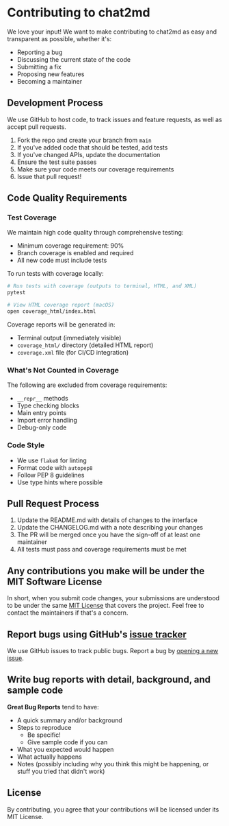 # Contributing to chat2md

We love your input! We want to make contributing to chat2md as easy and transparent as possible, whether it's:

- Reporting a bug
- Discussing the current state of the code
- Submitting a fix
- Proposing new features
- Becoming a maintainer

## Development Process

We use GitHub to host code, to track issues and feature requests, as well as accept pull requests.

1. Fork the repo and create your branch from `main`
2. If you've added code that should be tested, add tests
3. If you've changed APIs, update the documentation
4. Ensure the test suite passes
5. Make sure your code meets our coverage requirements
6. Issue that pull request!

## Code Quality Requirements

### Test Coverage

We maintain high code quality through comprehensive testing:

- Minimum coverage requirement: 90%
- Branch coverage is enabled and required
- All new code must include tests

To run tests with coverage locally:

```bash
# Run tests with coverage (outputs to terminal, HTML, and XML)
pytest

# View HTML coverage report (macOS)
open coverage_html/index.html
```

Coverage reports will be generated in:

- Terminal output (immediately visible)
- `coverage_html/` directory (detailed HTML report)
- `coverage.xml` file (for CI/CD integration)

### What's Not Counted in Coverage

The following are excluded from coverage requirements:

- `__repr__` methods
- Type checking blocks
- Main entry points
- Import error handling
- Debug-only code

### Code Style

- We use `flake8` for linting
- Format code with `autopep8`
- Follow PEP 8 guidelines
- Use type hints where possible

## Pull Request Process

1. Update the README.md with details of changes to the interface
2. Update the CHANGELOG.md with a note describing your changes
3. The PR will be merged once you have the sign-off of at least one maintainer
4. All tests must pass and coverage requirements must be met

## Any contributions you make will be under the MIT Software License

In short, when you submit code changes, your submissions are understood to be under the same [MIT License](LICENSE) that covers the project. Feel free to contact the maintainers if that's a concern.

## Report bugs using GitHub's [issue tracker](https://github.com/rgoshen/chat2md/issues)

We use GitHub issues to track public bugs. Report a bug by [opening a new issue](https://github.com/rgoshen/chat2md/issues/new/choose).

## Write bug reports with detail, background, and sample code

**Great Bug Reports** tend to have:

- A quick summary and/or background
- Steps to reproduce
  - Be specific!
  - Give sample code if you can
- What you expected would happen
- What actually happens
- Notes (possibly including why you think this might be happening, or stuff you tried that didn't work)

## License

By contributing, you agree that your contributions will be licensed under its MIT License.
